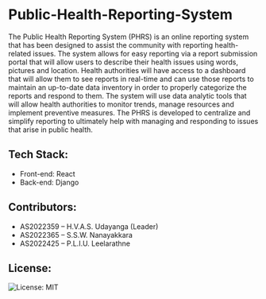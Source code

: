 # Public-Health-Reporting-System

The Public Health Reporting System (PHRS) is an online reporting system that has been designed to assist the community with reporting health-related issues. The system allows for easy reporting via a report submission portal that will allow users to describe their health issues using words, pictures and location. Health authorities will have access to a dashboard that will allow them to see reports in real-time and can use those reports to maintain an up-to-date data inventory in order to properly categorize the reports and respond to them. The system will use data analytic tools that will allow health authorities to monitor trends, manage resources and implement preventive measures. The PHRS is developed to centralize and simplify reporting to ultimately help with managing and responding to issues that arise in public health.

## Tech Stack:
- Front-end: React
- Back-end: Django

## Contributors:
-	AS2022359 – H.V.A.S. Udayanga (Leader)
-	AS2022365 – S.S.W. Nanayakkara
-	AS2022425 – P.L.I.U. Leelarathne

## License:
![License: MIT](https://img.shields.io/badge/License-MIT-yellow.svg)
